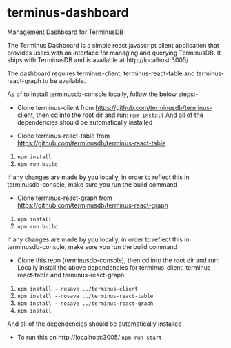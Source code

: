 # terminus-dashboard

Management Dashboard for TerminusDB

The Terminus Dashboard is a simple react javascript client application that provides users with an interface for managing and querying TerminusDB. It ships with TerminusDB and is available at http://localhost:3005/

The dashboard requires terminus-client, terminus-react-table and terminus-react-graph to be available.

As of to install terminusdb-console locally, follow the below steps:-

* Clone terminus-client from https://github.com/terminusdb/terminus-client, then cd into the root dir and run: 
`npm install`
And all of the dependencies should be automatically installed

* Clone terminus-react-table from https://github.com/terminusdb/terminus-react-table
1. `npm install`
1. `npm run build`

If any changes are made by you locally, in order to reflect this in terminusdb-console, make sure you run the build command

* Clone terminus-react-graph from https://github.com/terminusdb/terminus-react-graph
1. `npm install`
1. `npm run build`

If any changes are made by you locally, in order to reflect this in terminusdb-console, make sure you run the build command

* Clone this repo (terminusdb-console), then cd into the root dir and run: 
    Locally install the above dependencies for terminus-client, terminus-react-table and terminus-react-graph
 1. `npm install --nosave ../terminus-client`
1.    `npm install --nosave ../terminus-react-table`
1.    `npm install --nosave ../terminus-react-graph`
1.    `npm install`
 
And all of the dependencies should be automatically installed

* To run this on http://localhost:3005/
`npm run start`

